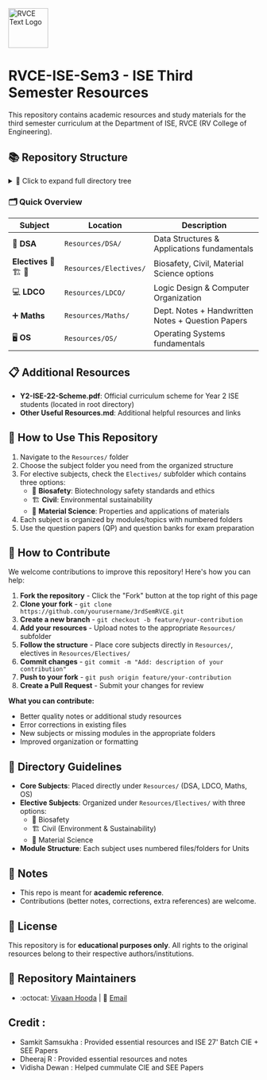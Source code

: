 <div style="display: flex; justify-content: space-between; align-items: center; margin-bottom: 30px;">
  <a href="https://rvce.edu.in" target="_blank" rel="noopener noreferrer" style="margin-right: 20px;">
    <picture>
      <source media="(prefers-color-scheme: dark)" srcset="https://github.com/overclocked-2124/RVCE-Coding-Bootkit/blob/main/gitAssets/RVCE_Logo_With_Text.png">
      <img src="https://github.com/overclocked-2124/RVCE-Coding-Bootkit/blob/main/gitAssets/RVCE_Logo_With_Text_Black.png" alt="RVCE Text Logo" height="80">
    </picture>
  </a>
</div>

# RVCE-ISE-Sem3 - ISE Third Semester Resources
This repository contains academic resources and study materials for the third semester curriculum at the Department of ISE, RVCE (RV College of Engineering).

## 📚 Repository Structure

<details>
<summary>🔽 Click to expand full directory tree</summary>

```
📁 3rdSemRVCE/
├── 📄 Other Useful Resources.md
├── 📋 README.md
├── 📂 Resources/
│   ├── 🔢 DSA/
│   │   └── 📄 Handwritten - All Units.pdf
│   ├── 📂 Electives/
│   │   ├── 🧬 Biosafety/
│   │   │   ├── 📂 Notes [Set 1]/
│   │   │   │   ├── 📂 1/
│   │   │   │   │   ├── 📄 1.1.pdf
│   │   │   │   │   ├── 📄 1.2.pdf
│   │   │   │   │   └── 📄 1.3.pdf
│   │   │   │   ├── 📂 2/
│   │   │   │   │   └── 📄 2.pdf
│   │   │   │   ├── 📂 3/
│   │   │   │   │   ├── 📄 3.1.pdf
│   │   │   │   │   ├── 📄 3.2.pdf
│   │   │   │   │   ├── 📄 3.3.pdf
│   │   │   │   │   ├── 📄 3.4.pdf
│   │   │   │   │   └── 📄 3.5.pdf
│   │   │   │   ├── 📂 4/
│   │   │   │   │   ├── 📄 4.1.pdf
│   │   │   │   │   ├── 📄 4.2.pdf
│   │   │   │   │   ├── 📄 4.3.pdf
│   │   │   │   │   ├── 📄 4.4.pdf
│   │   │   │   │   └── 📄 4.5.pdf
│   │   │   │   └── 📂 5/
│   │   │   │       ├── 📄 5.1.pdf
│   │   │   │       ├── 📄 5.2.pdf
│   │   │   │       ├── 📄 5.3.pdf
│   │   │   │       ├── 📄 5.4.pdf
│   │   │   │       ├── 📄 5.5.pdf
│   │   │   │       └── 📄 5.6.pdf
│   │   │   ├── 📂 Notes [Set 2]/
│   │   │   │   ├── 📂 Unit-1/
│   │   │   │   │   ├── 📄 05-004BioCabinets[1].pdf
│   │   │   │   │   ├── 📄 BT Unit-1.pdf
│   │   │   │   │   └── 📄 bsc.pdf
│   │   │   │   ├── 📂 Unit-2/
│   │   │   │   │   ├── 📄 Biosafety Lectutre[1].pdf
│   │   │   │   │   ├── 📄 Cartegana protocol.pdf
│   │   │   │   │   ├── 📄 GMO.pdf
│   │   │   │   │   ├── 📄 biosafety guidelines and commitees.pdf
│   │   │   │   │   └── 📄 bt notes unit2.pdf
│   │   │   │   ├── 📂 Unit-3/
│   │   │   │   │   ├── 📄 Food analysis and testing.pdf
│   │   │   │   │   ├── 📄 Food safety.pdf
│   │   │   │   │   └── 📄 HACCP.pdf
│   │   │   │   ├── 📂 Unit-4/
│   │   │   │   │   ├── 📄 Food packaging.pdf
│   │   │   │   │   ├── 📄 Food preservation.pdf
│   │   │   │   │   └── 📄 Food processing and preservation.pdf
│   │   │   │   └── 📂 Unit-5/
│   │   │   │       ├── 📄 clinical ethics UNIT5[1].pdf
│   │   │   │       └── 📄 unit 5 BSSE1[1].pdf
│   │   │   ├── 📂 QP/
│   │   │   │   ├── 📂 CIE/
│   │   │   │   │   ├── 📄 BT232AT cie-1.pdf
│   │   │   │   │   ├── 📄 BT232AT cie-2.pdf
│   │   │   │   │   └── 📄 BT232AT cie-3.pdf
│   │   │   │   └── 📂 SEE/
│   │   │   │       ├── 📄 BT232AT see.pdf
│   │   │   │       └── 📄 IIII Sem_MQP_  Biosafety Standards and Ethics (BT232[1].pdf
│   │   │   └── 📄 Syllabus.pdf
│   │   ├── 🏗️ Civil/
│   │   │   ├── 📂 Notes/
│   │   │   │   ├── 📄 UNIT V.pdf
│   │   │   │   ├── 📄 Unit II Updated[1].pdf
│   │   │   │   ├── 📄 Unit III.pdf
│   │   │   │   ├── 📄 Unit IV.pdf
│   │   │   │   └── 📂 Unit-1/
│   │   │   │       ├── 📄 Environment - Sustainability _ Unit 1 PPT _ Part A.pptx.pdf
│   │   │   │       └── 📄 Unit I[1].pdf
│   │   │   ├── 📂 Question papers/
│   │   │   │   ├── 📂 CIE/
│   │   │   │   │   ├── 📂 Even sem/
│   │   │   │   │   │   └── 📄 CV242AT cie-2 and 3.pdf
│   │   │   │   │   └── 📂 Odd sem/
│   │   │   │   │       ├── 📄 Test-1 Scheme and Solution[1].pdf
│   │   │   │   │       ├── 📄 Test-2 Scheme and Solution.pdf
│   │   │   │   │       └── 📄 Test-3 Scheme and Solution.pdf
│   │   │   │   └── 📂 SEE/
│   │   │   │       ├── 📄 CV242TA SEE even sem.pdf
│   │   │   │       └── 📂 Odd sem/
│   │   │   │           ├── 📄 CV232AT see.pdf
│   │   │   │           └── 📄 ENV - SUSTAINABILITY-22 scheme MODEL QP.docx.pdf
│   │   │   └── 📄 Syllabus.pdf
│   │   └── 🔬 Material Science/
│   │       ├── 📂 Notes/
│   │       │   ├── 📂 UNIT-1/
│   │       │   │   ├── 📄 UNIT-1 Bonding Handouts.pdf
│   │       │   │   ├── 📄 UNIT-1 Bonding.pdf
│   │       │   │   ├── 📄 UNIT-1 Crystallography.pdf
│   │       │   │   ├── 📄 UNIT-1 Introduction.pdf
│   │       │   │   └── 📄 UNIT-1.pdf
│   │       │   ├── 📂 UNIT-2/
│   │       │   │   └── 📄 UNIT-2.pdf
│   │       │   ├── 📂 UNIT-3/
│   │       │   │   └── 📄 UNIT-3.pdf
│   │       │   ├── 📂 UNIT-4/
│   │       │   │   ├── 📄 UNIT-4 Heat Treatment.pdf
│   │       │   │   └── 📄 UNIT-4 Heat treatment of electronic devices.pdf
│   │       │   └── 📂 UNIT-5/
│   │       │       ├── 📄 UNIT-5 Carbon Nanotubes.pdf
│   │       │       ├── 📄 UNIT-5 Nanomaterials 2.pdf
│   │       │       └── 📄 UNIT-5 Nanomaterials.pdf
│   │       ├── 📂 Question Bank/
│   │       │   ├── 🖼️ Unit1_1.jpeg
│   │       │   ├── 📄 Unit2&Unit3.pdf
│   │       │   ├── 📄 Unit3.pdf
│   │       │   ├── 📄 Unit4.pdf
│   │       │   ├── 📄 Unit5.pdf
│   │       │   └── 🖼️ unit1_2.jpeg
│   │       ├── 📂 Question Papers/
│   │       │   ├── 📂 CIE/
│   │       │   │   ├── 📄 ME232AT-CIE 1.pdf
│   │       │   │   └── 📄 ME232AT-CIE 2.pdf
│   │       │   └── 📂 SEE/
│   │       │       └── 📄 ME232AT-SEE.pdf
│   │       └── 📄 Syllabus.pdf
│   ├── 💻 LDCO/
│   │   ├── 📄 1.txt
│   │   ├── 📄 2.pdf
│   │   ├── 📄 3.pdf
│   │   ├── 📄 4.pdf
│   │   ├── 📄 5.pdf
│   │   └── 📚 TB.pdf
│   ├── ➕ Maths/
│   │   ├── 📂 Dept Notes/
│   │   │   ├── 📄 1.pdf
│   │   │   ├── 📄 2.pdf
│   │   │   ├── 📄 3.pdf
│   │   │   └── 📄 4.pdf
│   │   ├── 📂 Handwritten Notes/
│   │   │   ├── 📄 Unit 1_Linear Algebra 1.pdf
│   │   │   ├── 📄 Unit 2 Linear Algebra 2.pdf
│   │   │   ├── 📄 Unit 3_ Random Variable.pdf
│   │   │   ├── 📄 Unit 4_Probability Distribution.pdf
│   │   │   └── 📄 Unit 5_ Inferential Statistic.pdf
│   │   ├── 📂 QP/
│   │   │   ├── 📂 CSE Branch CIE's/
│   │   │   │   ├── 📄 CIE III_CS_CD_CY.pdf
│   │   │   │   ├── 📄 CIE II_CS_CD_CY.pdf
│   │   │   │   ├── 📄 CIE-III_Scheme.pdf
│   │   │   │   ├── 📄 CIE-I_Scheme.pdf
│   │   │   │   └── 📄 IIISem_CIE I_CS_CD_CY.pdf
│   │   │   └── 📂 SEE/
│   │   │       └── 📄 Model QP.pdf
│   │   └── 📂 Syllabus & Handbook/
│   │       ├── 📄 Handbook.pdf
│   │       └── 📄 Syllabus.pdf
│   └── 🖥️ OS/
│       ├── 📂 Notes/
│       │   ├── 📄 1&2.pdf
│       │   ├── 📄 1.pdf
│       │   ├── 📄 2.pdf
│       │   ├── 📄 3.pdf
│       │   ├── 📄 4.pdf
│       │   ├── 📄 5.1.pdf
│       │   ├── 📄 5.2.pdf
│       │   └── 📄 5.pdf
│       ├── 📄 OS Lab Manual.pdf
│       ├── 📂 OS Misc (CSE Branch)/
│       │   ├── 📂 CSE Notes/
│       │   │   ├── 📂 Unit 1/
│       │   │   │   ├── 📄 Notes on Scheduler and Dispatcher.pdf
│       │   │   │   └── 📄 OS-UNIT 1 (1).pdf
│       │   │   ├── 📂 Unit 2/
│       │   │   │   └── 📄 OS-UNIT 2.pdf
│       │   │   ├── 📂 Unit 3/
│       │   │   │   └── 📄 OS-UNIT 3.pdf
│       │   │   ├── 📂 Unit 4/
│       │   │   │   └── 📄 OS-UNIT 4.pdf
│       │   │   └── 📂 Unit 5/
│       │   │       ├── 📄 File Systems - Notes.pdf
│       │   │       ├── 📄 Filesystem1.pdf
│       │   │       ├── 📄 Filesystem2.pdf
│       │   │       └── 📄 OS Unit 5.pdf
│       │   ├── 📄 Command Line Arguments in C.pdf
│       │   └── 📄 OS_Instructor's Manual_21_scheme.docx.pdf
│       └── 📚 OS Textbook.pdf
└── 🎓 Y2-ISE-22-Scheme.pdf
```

</details>

### 🗂️ Quick Overview

| Subject | Location | Description |
|---------|----------|-------------|
| 🔢 **DSA** | `Resources/DSA/` | Data Structures & Applications fundamentals |
| **Electives** 🧬 🏗️ 🔬 | `Resources/Electives/` | Biosafety, Civil, Material Science options |
| 💻 **LDCO** | `Resources/LDCO/` | Logic Design & Computer Organization |
| ➕ **Maths** | `Resources/Maths/` | Dept. Notes + Handwritten Notes + Question Papers |
| 🖥️ **OS** | `Resources/OS/` | Operating Systems fundamentals |

## 📋 Additional Resources

- **Y2-ISE-22-Scheme.pdf**: Official curriculum scheme for Year 2 ISE students (located in root directory)
- **Other Useful Resources.md**: Additional helpful resources and links

## 🎯 How to Use This Repository

1. Navigate to the `Resources/` folder
2. Choose the subject folder you need from the organized structure
3. For elective subjects, check the `Electives/` subfolder which contains three options:
   - 🧬 **Biosafety**: Biotechnology safety standards and ethics
   - 🏗️ **Civil**: Environmental sustainability
   - 🔬 **Material Science**: Properties and applications of materials
4. Each subject is organized by modules/topics with numbered folders
5. Use the question papers (QP) and question banks for exam preparation

## 🤝 How to Contribute

We welcome contributions to improve this repository! Here's how you can help:

1. **Fork the repository** - Click the "Fork" button at the top right of this page
2. **Clone your fork** - `git clone https://github.com/yourusername/3rdSemRVCE.git`
3. **Create a new branch** - `git checkout -b feature/your-contribution`
4. **Add your resources** - Upload notes to the appropriate `Resources/` subfolder
5. **Follow the structure** - Place core subjects directly in `Resources/`, electives in `Resources/Electives/`
6. **Commit changes** - `git commit -m "Add: description of your contribution"`
7. **Push to your fork** - `git push origin feature/your-contribution`
8. **Create a Pull Request** - Submit your changes for review

**What you can contribute:**
- Better quality notes or additional study resources
- Error corrections in existing files
- New subjects or missing modules in the appropriate folders
- Improved organization or formatting

## 📁 Directory Guidelines

- **Core Subjects**: Placed directly under `Resources/` (DSA, LDCO, Maths, OS)
- **Elective Subjects**: Organized under `Resources/Electives/` with three options:
  - 🧬 Biosafety
  - 🏗️ Civil (Environment & Sustainability)  
  - 🔬 Material Science
- **Module Structure**: Each subject uses numbered files/folders for Units

## 📌 Notes

* This repo is meant for **academic reference**.
* Contributions (better notes, corrections, extra references) are welcome.

## 📄 License

This repository is for **educational purposes only**. All rights to the original resources belong to their respective authors/institutions.

## 👥 Repository Maintainers

- :octocat: [Vivaan Hooda](https://github.com/VivaanHooda) | 📧 [Email](mailto:vivaan.hooda@gmail.com)

## Credit : 
- Samkit Samsukha : Provided essential resources and ISE 27' Batch CIE + SEE Papers
- Dheeraj R : Provided essential resources and notes
- Vidisha Dewan : Helped cummulate CIE and SEE Papers
